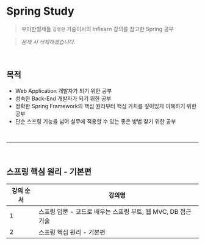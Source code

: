 # Spring Study

> 우아한형제들 `김영한` 기술이사의 Inflearn 강의를 참고한 Spring 공부

> _문제 시 삭제하겠습니다._

</br>

## 목적

- Web Application 개발자가 되기 위한 공부
- 성숙한 Back-End 개발자가 되기 위한 공부
- 정확한 Spring Framework의 핵심 원리부터 핵심 가치를 깊이있게 이해하기 위한 공부
- 단순 스프링 기능을 넘어 실무에 적용할 수 있는 좋은 방법 찾기 위한 공부

</br>

---

</br>

## 스프링 핵심 원리 - 기본편

| 강의 순서 | 강의명                                                        |
| --------- | ------------------------------------------------------------- |
| 1         | 스프링 입문 - 코드로 배우는 스프링 부트, 웹 MVC, DB 접근 기술 |
| 2         | 스프링 핵심 원리 - 기본편                                     |
